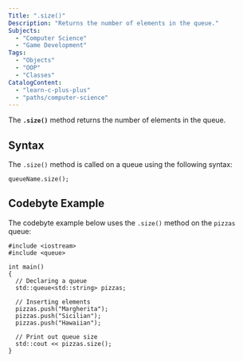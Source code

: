 ```yaml
---
Title: ".size()"
Description: "Returns the number of elements in the queue."
Subjects:
  - "Computer Science"
  - "Game Development"
Tags:
  - "Objects"
  - "OOP"
  - "Classes"
CatalogContent:
  - "learn-c-plus-plus"
  - "paths/computer-science"
---
```


The **`.size()`** method returns the number of elements in the queue.

## Syntax

The `.size()` method is called on a queue using the following syntax:

```pseudo
queueName.size();
```

## Codebyte Example

The codebyte example below uses the `.size()` method on the `pizzas` queue:

```codebyte/cpp
#include <iostream>
#include <queue>

int main()
{
  // Declaring a queue
  std::queue<std::string> pizzas;

  // Inserting elements
  pizzas.push("Margherita");
  pizzas.push("Sicilian");
  pizzas.push("Hawaiian");

  // Print out queue size
  std::cout << pizzas.size();
}
```
